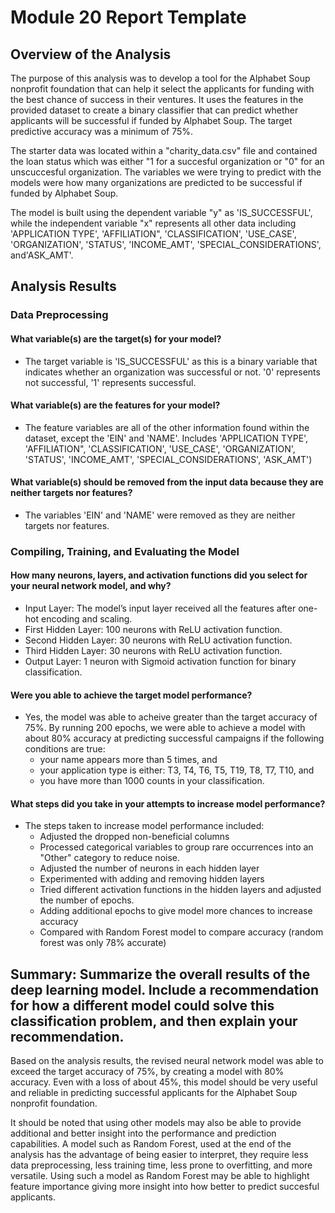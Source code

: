 # Module 20 Report Template

## Overview of the Analysis

The purpose of this analysis was to develop a tool for the Alphabet Soup nonprofit foundation that can help it select the applicants for funding with the best chance of success in their ventures. It uses the features in the provided dataset to create a binary classifier that can predict whether applicants will be successful if funded by Alphabet Soup. The target predictive accuracy was a minimum of 75%. 

The starter data was located within a "charity_data.csv" file and contained the loan status which was either "1 for a succesful organization or "0" for an unscuccesful organization. The variables we were trying to predict with the models were how many organizations are predicted to be successful if funded by Alphabet Soup. 

The model is built using the dependent variable "y" as 'IS_SUCCESSFUL', while the independent variable "x" represents all other data including 'APPLICATION TYPE', 'AFFILIATION", 'CLASSIFICATION', 'USE_CASE', 'ORGANIZATION', 'STATUS', 'INCOME_AMT', 'SPECIAL_CONSIDERATIONS', and'ASK_AMT'.

## Analysis Results


### Data Preprocessing
#### What variable(s) are the target(s) for your model?
       
 - The target variable is 'IS_SUCCESSFUL' as this is a binary variable that indicates whether an organization was successful or not. '0' represents not successful, '1' represents successful.

#### What variable(s) are the features for your model?

 - The feature variables are all of the other information found within the dataset, except the 'EIN' and 'NAME'. Includes 'APPLICATION TYPE', 'AFFILIATION", 'CLASSIFICATION', 'USE_CASE', 'ORGANIZATION', 'STATUS', 'INCOME_AMT', 'SPECIAL_CONSIDERATIONS', 'ASK_AMT')

#### What variable(s) should be removed from the input data because they are neither targets nor features?

 - The variables 'EIN' and 'NAME' were removed as they are neither targets nor features. 

### Compiling, Training, and Evaluating the Model
#### How many neurons, layers, and activation functions did you select for your neural network model, and why?

 - Input Layer: The model’s input layer received all the features after one-hot encoding and scaling.
 - First Hidden Layer: 100 neurons with ReLU activation function.
 - Second Hidden Layer: 30 neurons with ReLU activation function.
 - Third Hidden Layer: 30 neurons with ReLU activation function.
 - Output Layer: 1 neuron with Sigmoid activation function for binary classification.

#### Were you able to achieve the target model performance?

 - Yes, the model was able to acheive greater than the target accuracy of 75%. By running 200 epochs, we were able to achieve a model with about 80% accuracy at predicting successful campaigns if the following conditions are true:
    - your name appears more than 5 times, and
    - your application type is either: T3, T4, T6, T5, T19, T8, T7, T10, and
    - you have more than 1000 counts in your classification.
  

#### What steps did you take in your attempts to increase model performance?

 - The steps taken to increase model performance included:
    - Adjusted the dropped non-beneficial columns
    - Processed categorical variables to group rare occurrences into an "Other" category to reduce noise.
    - Adjusted the number of neurons in each hidden layer
    - Experimented with adding and removing hidden layers
    - Tried different activation functions in the hidden layers and adjusted the number of epochs.
    - Adding additional epochs to give model more chances to increase accuracy
    - Compared with Random Forest model to compare accuracy (random forest was only 78% accurate)

## Summary: Summarize the overall results of the deep learning model. Include a recommendation for how a different model could solve this classification problem, and then explain your recommendation.

Based on the analysis results, the revised neural network model was able to exceed the target accuracy of 75%, by creating a model with 80% accuracy. Even with a loss of about 45%, this model should be very useful and reliable in predicting successful applicants for the Alphabet Soup nonprofit foundation.

It should be noted that using other models may also be able to provide additional and better insight into the performance and prediction capabilities. A model such as Random Forest, used at the end of the analysis has the advantage of being easier to interpret, they require less data preprocessing, less training time, less prone to overfitting, and more versatile. Using such a model as Random Forest may be able to highlight feature importance giving more insight into how better to predict succesful applicants. 

